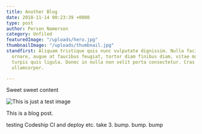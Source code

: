 ```yaml
---
title: Another Blog
date: 2018-11-14 00:23:39 +0000
type: post
author: Person Namerson
category: Unfiled
featuredImage: "/uploads/hero.jpg"
thumbnailImage: "/uploads/thumbnail.jpg"
standfirst: Aliquam tristique quis nunc vulputate dignissim. Nulla facilisi. Suspendisse
  ornare, augue at faucibus feugiat, tortor diam finibus diam, vitae maximus arcu
  turpis quis ligula. Donec in nulla non velit porta consectetur. Cras pharetra vestibulum
  ullamcorper.

---
```

Sweet sweet content

![This is just a test image](/uploads/hero.jpg)

This is a blog post.

testing Codeship CI and deploy etc. take 3. bump. bump. bump